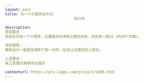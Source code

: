 ```yaml
---                
layout: post       
title: 为一个小程序设计UI
                                执行中
           
description: 
项目需求：
目前在开发一个小程序，主要是目标清单之类的内容，目前有一版UI（约10个页面），

项目需啊：
重新设计一版更加清新个性一点的，在UE上也更加的人性化。

人员要求：
有工具类UI案例可以展示
     
contenturl: https://pro.lagou.com/project/1606.html      
---                 
```

